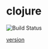 # clojure

![Build Status](https://travis-ci.org/cyber-dojo-languages/clojure.svg?branch=master)

[version](./docker/version.txt)